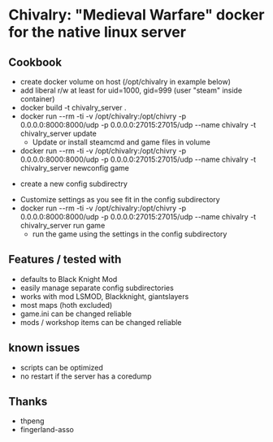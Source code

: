# Chivalry: "Medieval Warfare" docker for the native linux server

## Cookbook 

* create docker volume on host (/opt/chivalry in example below)
* add liberal r/w at least for uid=1000, gid=999 (user "steam" inside container)
* docker build -t chivalry_server .
* docker run --rm -ti -v /opt/chivalry:/opt/chivry -p 0.0.0.0:8000:8000/udp -p 0.0.0.0:27015:27015/udp --name chivalry -t chivalry_server update
  * Update or install steamcmd and game files in volume
* docker run --rm -ti -v /opt/chivalry:/opt/chivry -p 0.0.0.0:8000:8000/udp -p 0.0.0.0:27015:27015/udp --name chivalry -t chivalry_server newconfig game
 - create a new config subdirectry
* Customize settings as you see fit in the config subdirectory
* docker run --rm -ti -v /opt/chivalry:/opt/chivry -p 0.0.0.0:8000:8000/udp -p 0.0.0.0:27015:27015/udp --name chivalry -t chivalry_server run game
  - run the game using the settings in the config subdirectory

## Features / tested with
* defaults to Black Knight Mod
* easily manage separate config subdirectories
* works with mod LSMOD, Blackknight, giantslayers
* most maps (hoth excluded)
* game.ini can be changed reliable
* mods / workshop items can be changed reliable

## known issues
* scripts can be optimized
* no restart if the server has a coredump


## Thanks

* thpeng
* fingerland-asso
